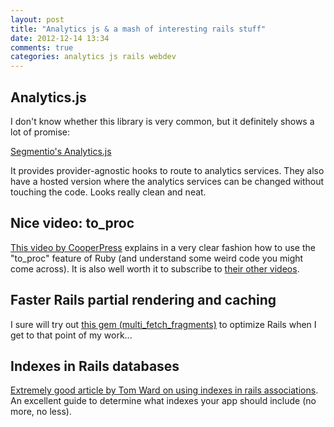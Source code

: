 ```yaml
---
layout: post
title: "Analytics js & a mash of interesting rails stuff"
date: 2012-12-14 13:34
comments: true
categories: analytics js rails webdev
---
```


Analytics.js
------------

I don't know whether this library is very common, but it definitely shows a lot of promise:

[Segmentio's Analytics.js](http://segmentio.github.com/analytics.js/)

It provides provider-agnostic hooks to route to analytics services. They also have a hosted version where the analytics services can be changed without touching the code. Looks really clean and neat.

Nice video: to_proc
-------------------

[This video by CooperPress](http://www.youtube.com/watch?v=aISNtCAZlMg) explains in a very clear fashion how to use the "to_proc" feature of Ruby (and understand some weird code you might come across). It is also well worth it to subscribe to [their other videos](http://www.youtube.com/user/CooperPress?feature=watch).

Faster Rails partial rendering and caching
------------------------------------------

I sure will try out [this gem (multi_fetch_fragments)](http://ninjasandrobots.com/rails-faster-partial-rendering-and-caching/) to optimize Rails when I get to that point of my work...

Indexes in Rails databases
--------------------------

[Extremely good article by Tom Ward on using indexes in rails associations](http://tomafro.net/2009/08/using-indexes-in-rails-index-your-associations). An excellent guide to determine what indexes your app should include (no more, no less).
